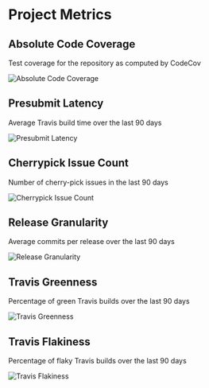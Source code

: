 # Project Metrics

## Absolute Code Coverage

Test coverage for the repository as computed by CodeCov

![Absolute Code Coverage](https://amp-project-metrics.appspot.com/api/plot/AbsoluteCoverageMetric.png)

## Presubmit Latency

Average Travis build time over the last 90 days

![Presubmit Latency](https://amp-project-metrics.appspot.com/api/plot/PresubmitLatencyMetric.png)

## Cherrypick Issue Count

Number of cherry-pick issues in the last 90 days

![Cherrypick Issue Count](https://amp-project-metrics.appspot.com/api/plot/CherrypickIssueCountMetric.png)

## Release Granularity

Average commits per release over the last 90 days

![Release Granularity](https://amp-project-metrics.appspot.com/api/plot/ReleaseGranularityMetric.png)

## Travis Greenness

Percentage of green Travis builds over the last 90 days

![Travis Greenness](https://amp-project-metrics.appspot.com/api/plot/TravisGreennessMetric.png)

## Travis Flakiness

Percentage of flaky Travis builds over the last 90 days

![Travis Flakiness](https://amp-project-metrics.appspot.com/api/plot/TravisFlakinessMetric.png)
